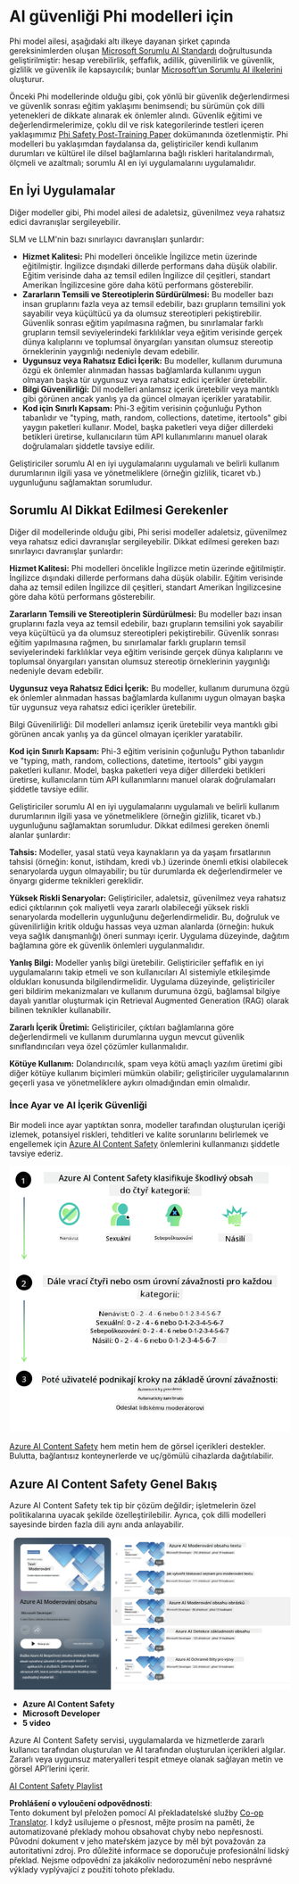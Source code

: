 <!--
CO_OP_TRANSLATOR_METADATA:
{
  "original_hash": "c8273672cc57df2be675407a1383aaf0",
  "translation_date": "2025-05-09T06:19:11+00:00",
  "source_file": "md/01.Introduction/01/01.AISafety.md",
  "language_code": "cs"
}
-->
# AI güvenliği Phi modelleri için  
Phi model ailesi, aşağıdaki altı ilkeye dayanan şirket çapında gereksinimlerden oluşan [Microsoft Sorumlu AI Standardı](https://query.prod.cms.rt.microsoft.com/cms/api/am/binary/RE5cmFl) doğrultusunda geliştirilmiştir: hesap verebilirlik, şeffaflık, adillik, güvenilirlik ve güvenlik, gizlilik ve güvenlik ile kapsayıcılık; bunlar [Microsoft’un Sorumlu AI ilkelerini](https://www.microsoft.com/ai/responsible-ai) oluşturur.

Önceki Phi modellerinde olduğu gibi, çok yönlü bir güvenlik değerlendirmesi ve güvenlik sonrası eğitim yaklaşımı benimsendi; bu sürümün çok dilli yetenekleri de dikkate alınarak ek önlemler alındı. Güvenlik eğitimi ve değerlendirmelerimize, çoklu dil ve risk kategorilerinde testleri içeren yaklaşımımız [Phi Safety Post-Training Paper](https://arxiv.org/abs/2407.13833) dokümanında özetlenmiştir. Phi modelleri bu yaklaşımdan faydalansa da, geliştiriciler kendi kullanım durumları ve kültürel ile dilsel bağlamlarına bağlı riskleri haritalandırmalı, ölçmeli ve azaltmalı; sorumlu AI en iyi uygulamalarını uygulamalıdır.

## En İyi Uygulamalar  

Diğer modeller gibi, Phi model ailesi de adaletsiz, güvenilmez veya rahatsız edici davranışlar sergileyebilir.

SLM ve LLM'nin bazı sınırlayıcı davranışları şunlardır:

- **Hizmet Kalitesi:** Phi modelleri öncelikle İngilizce metin üzerinde eğitilmiştir. İngilizce dışındaki dillerde performans daha düşük olabilir. Eğitim verisinde daha az temsil edilen İngilizce dil çeşitleri, standart Amerikan İngilizcesine göre daha kötü performans gösterebilir.
- **Zararların Temsili ve Stereotiplerin Sürdürülmesi:** Bu modeller bazı insan gruplarını fazla veya az temsil edebilir, bazı grupların temsilini yok sayabilir veya küçültücü ya da olumsuz stereotipleri pekiştirebilir. Güvenlik sonrası eğitim yapılmasına rağmen, bu sınırlamalar farklı grupların temsil seviyelerindeki farklılıklar veya eğitim verisinde gerçek dünya kalıplarını ve toplumsal önyargıları yansıtan olumsuz stereotip örneklerinin yaygınlığı nedeniyle devam edebilir.
- **Uygunsuz veya Rahatsız Edici İçerik:** Bu modeller, kullanım durumuna özgü ek önlemler alınmadan hassas bağlamlarda kullanımı uygun olmayan başka tür uygunsuz veya rahatsız edici içerikler üretebilir.
- **Bilgi Güvenilirliği:** Dil modelleri anlamsız içerik üretebilir veya mantıklı gibi görünen ancak yanlış ya da güncel olmayan içerikler yaratabilir.
- **Kod için Sınırlı Kapsam:** Phi-3 eğitim verisinin çoğunluğu Python tabanlıdır ve "typing, math, random, collections, datetime, itertools" gibi yaygın paketleri kullanır. Model, başka paketleri veya diğer dillerdeki betikleri üretirse, kullanıcıların tüm API kullanımlarını manuel olarak doğrulamaları şiddetle tavsiye edilir.

Geliştiriciler sorumlu AI en iyi uygulamalarını uygulamalı ve belirli kullanım durumlarının ilgili yasa ve yönetmeliklere (örneğin gizlilik, ticaret vb.) uygunluğunu sağlamaktan sorumludur.

## Sorumlu AI Dikkat Edilmesi Gerekenler  

Diğer dil modellerinde olduğu gibi, Phi serisi modeller adaletsiz, güvenilmez veya rahatsız edici davranışlar sergileyebilir. Dikkat edilmesi gereken bazı sınırlayıcı davranışlar şunlardır:

**Hizmet Kalitesi:** Phi modelleri öncelikle İngilizce metin üzerinde eğitilmiştir. İngilizce dışındaki dillerde performans daha düşük olabilir. Eğitim verisinde daha az temsil edilen İngilizce dil çeşitleri, standart Amerikan İngilizcesine göre daha kötü performans gösterebilir.

**Zararların Temsili ve Stereotiplerin Sürdürülmesi:** Bu modeller bazı insan gruplarını fazla veya az temsil edebilir, bazı grupların temsilini yok sayabilir veya küçültücü ya da olumsuz stereotipleri pekiştirebilir. Güvenlik sonrası eğitim yapılmasına rağmen, bu sınırlamalar farklı grupların temsil seviyelerindeki farklılıklar veya eğitim verisinde gerçek dünya kalıplarını ve toplumsal önyargıları yansıtan olumsuz stereotip örneklerinin yaygınlığı nedeniyle devam edebilir.

**Uygunsuz veya Rahatsız Edici İçerik:** Bu modeller, kullanım durumuna özgü ek önlemler alınmadan hassas bağlamlarda kullanımı uygun olmayan başka tür uygunsuz veya rahatsız edici içerikler üretebilir.

Bilgi Güvenilirliği: Dil modelleri anlamsız içerik üretebilir veya mantıklı gibi görünen ancak yanlış ya da güncel olmayan içerikler yaratabilir.

**Kod için Sınırlı Kapsam:** Phi-3 eğitim verisinin çoğunluğu Python tabanlıdır ve "typing, math, random, collections, datetime, itertools" gibi yaygın paketleri kullanır. Model, başka paketleri veya diğer dillerdeki betikleri üretirse, kullanıcıların tüm API kullanımlarını manuel olarak doğrulamaları şiddetle tavsiye edilir.

Geliştiriciler sorumlu AI en iyi uygulamalarını uygulamalı ve belirli kullanım durumlarının ilgili yasa ve yönetmeliklere (örneğin gizlilik, ticaret vb.) uygunluğunu sağlamaktan sorumludur. Dikkat edilmesi gereken önemli alanlar şunlardır:

**Tahsis:** Modeller, yasal statü veya kaynakların ya da yaşam fırsatlarının tahsisi (örneğin: konut, istihdam, kredi vb.) üzerinde önemli etkisi olabilecek senaryolarda uygun olmayabilir; bu tür durumlarda ek değerlendirmeler ve önyargı giderme teknikleri gereklidir.

**Yüksek Riskli Senaryolar:** Geliştiriciler, adaletsiz, güvenilmez veya rahatsız edici çıktılarının çok maliyetli veya zararlı olabileceği yüksek riskli senaryolarda modellerin uygunluğunu değerlendirmelidir. Bu, doğruluk ve güvenilirliğin kritik olduğu hassas veya uzman alanlarda (örneğin: hukuk veya sağlık danışmanlığı) öneri sunmayı içerir. Uygulama düzeyinde, dağıtım bağlamına göre ek güvenlik önlemleri uygulanmalıdır.

**Yanlış Bilgi:** Modeller yanlış bilgi üretebilir. Geliştiriciler şeffaflık en iyi uygulamalarını takip etmeli ve son kullanıcıları AI sistemiyle etkileşimde oldukları konusunda bilgilendirmelidir. Uygulama düzeyinde, geliştiriciler geri bildirim mekanizmaları ve kullanım durumuna özgü, bağlamsal bilgiye dayalı yanıtlar oluşturmak için Retrieval Augmented Generation (RAG) olarak bilinen teknikler kullanabilir.

**Zararlı İçerik Üretimi:** Geliştiriciler, çıktıları bağlamlarına göre değerlendirmeli ve kullanım durumlarına uygun mevcut güvenlik sınıflandırıcıları veya özel çözümler kullanmalıdır.

**Kötüye Kullanım:** Dolandırıcılık, spam veya kötü amaçlı yazılım üretimi gibi diğer kötüye kullanım biçimleri mümkün olabilir; geliştiriciler uygulamalarının geçerli yasa ve yönetmeliklere aykırı olmadığından emin olmalıdır.

### İnce Ayar ve AI İçerik Güvenliği  

Bir modeli ince ayar yaptıktan sonra, modeller tarafından oluşturulan içeriği izlemek, potansiyel riskleri, tehditleri ve kalite sorunlarını belirlemek ve engellemek için [Azure AI Content Safety](https://learn.microsoft.com/azure/ai-services/content-safety/overview) önlemlerini kullanmanızı şiddetle tavsiye ederiz.

![Phi3AISafety](../../../../../translated_images/01.phi3aisafety.b950fac78d0cda701abf8181b3cfdabf328f70d0d5c096d5ebf842a2db62615f.cs.png)

[Azure AI Content Safety](https://learn.microsoft.com/azure/ai-services/content-safety/overview) hem metin hem de görsel içerikleri destekler. Bulutta, bağlantısız konteynerlerde ve uç/gömülü cihazlarda dağıtılabilir.

## Azure AI Content Safety Genel Bakış  

Azure AI Content Safety tek tip bir çözüm değildir; işletmelerin özel politikalarına uyacak şekilde özelleştirilebilir. Ayrıca, çok dilli modelleri sayesinde birden fazla dili aynı anda anlayabilir.

![AIContentSafety](../../../../../translated_images/01.AIcontentsafety.da9a83e9538e688418877be04138e05621b0ab1222565ac2761e28677a59fdb4.cs.png)

- **Azure AI Content Safety**  
- **Microsoft Developer**  
- **5 video**

Azure AI Content Safety servisi, uygulamalarda ve hizmetlerde zararlı kullanıcı tarafından oluşturulan ve AI tarafından oluşturulan içerikleri algılar. Zararlı veya uygunsuz materyalleri tespit etmeye olanak sağlayan metin ve görsel API’lerini içerir.

[AI Content Safety Playlist](https://www.youtube.com/playlist?list=PLlrxD0HtieHjaQ9bJjyp1T7FeCbmVcPkQ)

**Prohlášení o vyloučení odpovědnosti**:  
Tento dokument byl přeložen pomocí AI překladatelské služby [Co-op Translator](https://github.com/Azure/co-op-translator). I když usilujeme o přesnost, mějte prosím na paměti, že automatizované překlady mohou obsahovat chyby nebo nepřesnosti. Původní dokument v jeho mateřském jazyce by měl být považován za autoritativní zdroj. Pro důležité informace se doporučuje profesionální lidský překlad. Nejsme odpovědní za jakákoliv nedorozumění nebo nesprávné výklady vyplývající z použití tohoto překladu.